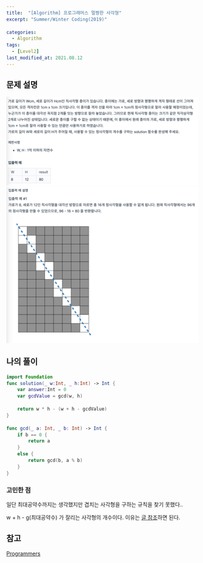 ```yaml
---
title:  "[Algorithm] 프로그래머스 멀쩡한 사각형"
excerpt: "Summer/Winter Coding(2019)"

categories:
  - Algorithm
tags:
  - [Level2]
last_modified_at: 2021.08.12
---
```


## 문제 설명

![16](/assets/images/Programmers/16.png)![17](/assets/images/Programmers/17.png)  

## 나의 풀이
```swift
import Foundation
func solution(_ w:Int, _ h:Int) -> Int {
    var answer:Int = 0
    var gcdValue = gcd(w, h)
    
    return w * h - (w + h - gcdValue)
}

func gcd(_ a: Int, _ b: Int) -> Int {
    if b == 0 {
        return a
    }
    else {
        return gcd(b, a % b)
    }
}
```

### 고민한 점
일단 최대공약수까지는 생각했지만 겹치는 사각형을 구하는 규칙을 찾기 못했다.. 

w + h - g(최대공약수) 가 잘리는 사각형의 개수이다. 이유는 [글 참조](https://leedakyeong.tistory.com/entry/프로그래머스-멀쩡한-사각형-in-python)하면 된다.


## 참고
[Programmers](https://programmers.co.kr/learn/challenges)

